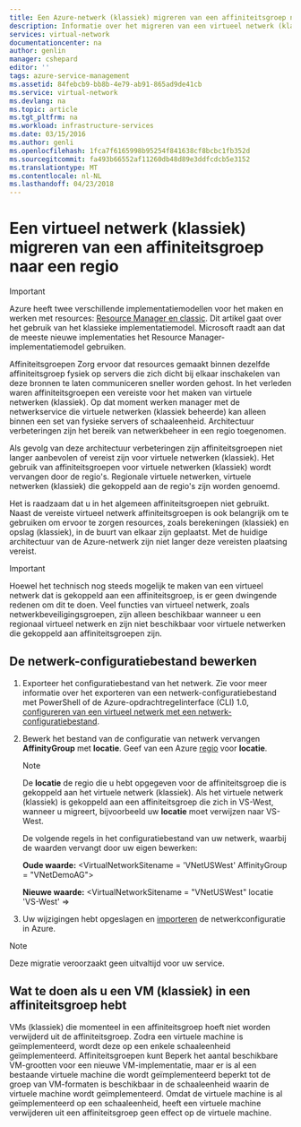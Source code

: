 ```yaml
---
title: Een Azure-netwerk (klassiek) migreren van een affiniteitsgroep naar een regio | Microsoft Docs
description: Informatie over het migreren van een virtueel netwerk (klassiek) van een affiniteitsgroep naar een regio.
services: virtual-network
documentationcenter: na
author: genlin
manager: cshepard
editor: ''
tags: azure-service-management
ms.assetid: 84febcb9-bb8b-4e79-ab91-865ad9de41cb
ms.service: virtual-network
ms.devlang: na
ms.topic: article
ms.tgt_pltfrm: na
ms.workload: infrastructure-services
ms.date: 03/15/2016
ms.author: genli
ms.openlocfilehash: 1fca7f6165998b95254f841638cf8bcbc1fb352d
ms.sourcegitcommit: fa493b66552af11260db48d89e3ddfcdcb5e3152
ms.translationtype: MT
ms.contentlocale: nl-NL
ms.lasthandoff: 04/23/2018
---
```

# <a name="migrate-a-virtual-network-classic-from-an-affinity-group-to-a-region"></a>Een virtueel netwerk (klassiek) migreren van een affiniteitsgroep naar een regio

> [!IMPORTANT]
> Azure heeft twee verschillende implementatiemodellen voor het maken en werken met resources: [Resource Manager en classic](../resource-manager-deployment-model.md?toc=%2fazure%2fvirtual-network%2ftoc.json). Dit artikel gaat over het gebruik van het klassieke implementatiemodel. Microsoft raadt aan dat de meeste nieuwe implementaties het Resource Manager-implementatiemodel gebruiken.

Affiniteitsgroepen Zorg ervoor dat resources gemaakt binnen dezelfde affiniteitsgroep fysiek op servers die zich dicht bij elkaar inschakelen van deze bronnen te laten communiceren sneller worden gehost. In het verleden waren affiniteitsgroepen een vereiste voor het maken van virtuele netwerken (klassiek). Op dat moment werken manager met de netwerkservice die virtuele netwerken (klassiek beheerde) kan alleen binnen een set van fysieke servers of schaaleenheid. Architectuur verbeteringen zijn het bereik van netwerkbeheer in een regio toegenomen.

Als gevolg van deze architectuur verbeteringen zijn affiniteitsgroepen niet langer aanbevolen of vereist zijn voor virtuele netwerken (klassiek). Het gebruik van affiniteitsgroepen voor virtuele netwerken (klassiek) wordt vervangen door de regio's. Regionale virtuele netwerken, virtuele netwerken (klassiek) die gekoppeld aan de regio's zijn worden genoemd.

Het is raadzaam dat u in het algemeen affiniteitsgroepen niet gebruikt. Naast de vereiste virtueel netwerk affiniteitsgroepen is ook belangrijk om te gebruiken om ervoor te zorgen resources, zoals berekeningen (klassiek) en opslag (klassiek), in de buurt van elkaar zijn geplaatst. Met de huidige architectuur van de Azure-netwerk zijn niet langer deze vereisten plaatsing vereist.

> [!IMPORTANT]
> Hoewel het technisch nog steeds mogelijk te maken van een virtueel netwerk dat is gekoppeld aan een affiniteitsgroep, is er geen dwingende redenen om dit te doen. Veel functies van virtueel netwerk, zoals netwerkbeveiligingsgroepen, zijn alleen beschikbaar wanneer u een regionaal virtueel netwerk en zijn niet beschikbaar voor virtuele netwerken die gekoppeld aan affiniteitsgroepen zijn.
> 
> 

## <a name="edit-the-network-configuration-file"></a>De netwerk-configuratiebestand bewerken

1. Exporteer het configuratiebestand van het netwerk. Zie voor meer informatie over het exporteren van een netwerk-configuratiebestand met PowerShell of de Azure-opdrachtregelinterface (CLI) 1.0, [configureren van een virtueel netwerk met een netwerk-configuratiebestand](virtual-networks-using-network-configuration-file.md#export).
2. Bewerk het bestand van de configuratie van netwerk vervangen **AffinityGroup** met **locatie**. Geef van een Azure [regio](https://azure.microsoft.com/regions) voor **locatie**.
   
   > [!NOTE]
   > De **locatie** de regio die u hebt opgegeven voor de affiniteitsgroep die is gekoppeld aan het virtuele netwerk (klassiek). Als het virtuele netwerk (klassiek) is gekoppeld aan een affiniteitsgroep die zich in VS-West, wanneer u migreert, bijvoorbeeld uw **locatie** moet verwijzen naar VS-West. 
   > 
   > 
   
    De volgende regels in het configuratiebestand van uw netwerk, waarbij de waarden vervangt door uw eigen bewerken: 
   
    **Oude waarde:** \<VirtualNetworkSitename = 'VNetUSWest' AffinityGroup = "VNetDemoAG"\> 
   
    **Nieuwe waarde:** \<VirtualNetworkSitename = "VNetUSWest" locatie 'VS-West' =\>
3. Uw wijzigingen hebt opgeslagen en [importeren](virtual-networks-using-network-configuration-file.md#import) de netwerkconfiguratie in Azure.

> [!NOTE]
> Deze migratie veroorzaakt geen uitvaltijd voor uw service.
> 
> 

## <a name="what-to-do-if-you-have-a-vm-classic-in-an-affinity-group"></a>Wat te doen als u een VM (klassiek) in een affiniteitsgroep hebt
VMs (klassiek) die momenteel in een affiniteitsgroep hoeft niet worden verwijderd uit de affiniteitsgroep. Zodra een virtuele machine is geïmplementeerd, wordt deze op een enkele schaaleenheid geïmplementeerd. Affiniteitsgroepen kunt Beperk het aantal beschikbare VM-grootten voor een nieuwe VM-implementatie, maar er is al een bestaande virtuele machine die wordt geïmplementeerd beperkt tot de groep van VM-formaten is beschikbaar in de schaaleenheid waarin de virtuele machine wordt geïmplementeerd. Omdat de virtuele machine is al geïmplementeerd op een schaaleenheid, heeft een virtuele machine verwijderen uit een affiniteitsgroep geen effect op de virtuele machine.
